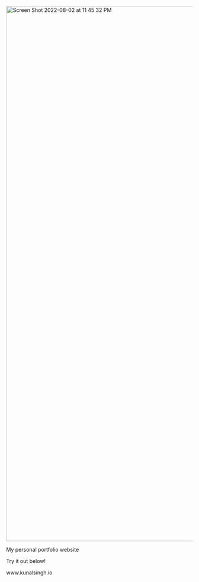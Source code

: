 
<img width="1440" alt="Screen Shot 2022-08-02 at 11 45 32 PM" src="https://user-images.githubusercontent.com/52267969/182519626-67245b60-4ea3-4cc4-87bb-3054fef30da2.png">



<p>My personal portfolio website</p>

<p>Try it out below!</p>
www.kunalsingh.io
